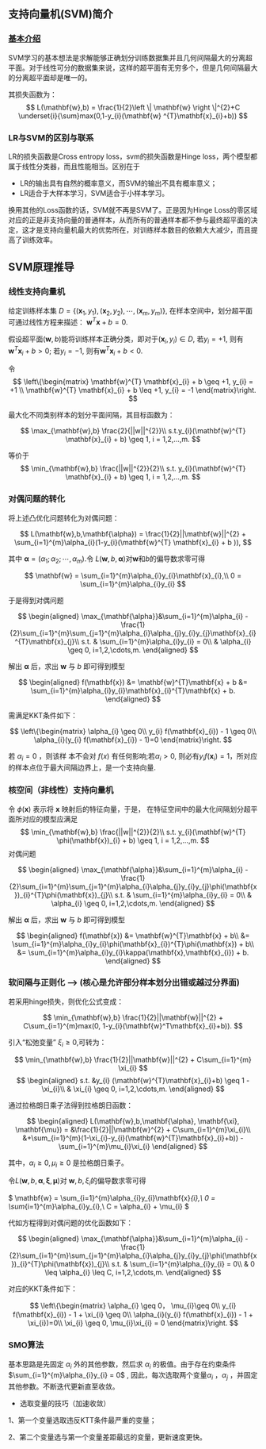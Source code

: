 ## 支持向量机(SVM)简介

### [基本介绍](https://zhuanlan.zhihu.com/p/31886934)

SVM学习的基本想法是求解能够正确划分训练数据集并且几何间隔最大的分离超平面。对于线性可分的数据集来说，这样的超平面有无穷多个，但是几何间隔最大的分离超平面却是唯一的。

其损失函数为：
$$ L(\mathbf{w},b) = \frac{1}{2}\left \| \mathbf{w}  \right \|^{2}+C \underset{i}{\sum}max(0,1-y_{i}(\mathbf{w} ^{T}\mathbf{x}_{i}+b)) $$

### LR与SVM的区别与联系

LR的损失函数是Cross entropy loss，svm的损失函数是Hinge loss，两个模型都属于线性分类器，而且性能相当。区别在于

* LR的输出具有自然的概率意义，而SVM的输出不具有概率意义；
* LR适合于大样本学习，SVM适合于小样本学习。

换用其他的Loss函数的话，SVM就不再是SVM了。正是因为Hinge Loss的零区域对应的正是非支持向量的普通样本，从而所有的普通样本都不参与最终超平面的决定，这才是支持向量机最大的优势所在，对训练样本数目的依赖大大减少，而且提高了训练效率。

## SVM原理推导
### 线性支持向量机
给定训练样本集 $D = \{(\mathbf{x}_{1}, y_{1}),  (\mathbf{x}_{2}, y_{2}), \cdots, (\mathbf{x}_{m}, y_{m})\}$, 在样本空间中，划分超平面可通过线性方程来描述：
$\mathbf{w}^{T} \mathbf{x} +b=0$.

假设超平面$(\mathbf{w}, b)$能将训练样本正确分类，即对于$(\mathbf{x}_{i}, y_{i}) \in D$, 若$y_{i} = +1$, 则有$\mathbf{w}^{T} \mathbf{x}_{i} + b > 0$; 若$y_{i} = -1$, 则有$\mathbf{w}^{T} \mathbf{x}_{i} + b < 0$.

令
$$
\left\{\begin{matrix}
\mathbf{w}^{T} \mathbf{x}_{i} + b \geq +1, y_{i} = +1 \\ 
\mathbf{w}^{T} \mathbf{x}_{i} + b \leq +1, y_{i} = -1 
\end{matrix}\right.
$$

最大化不同类别样本的划分平面间隔，其目标函数为：

$$
\max_{\mathbf{w},b} \frac{2}{||w||^{2}}\\
s.t.y_{i}(\mathbf{w}^{T} \mathbf{x}_{i} + b) \geq 1, i = 1,2,...,m.
$$

等价于
$$
\min_{\mathbf{w},b} \frac{||w||^{2}}{2}\\
s.t. y_{i}(\mathbf{w}^{T} \mathbf{x}_{i} + b) \geq 1, i = 1,2,...,m.
$$

### 对偶问题的转化
将上述凸优化问题转化为对偶问题：

$$
L(\mathbf{w},b,\mathbf{\alpha}) = \frac{1}{2}||\mathbf{w}||^{2} + \sum_{i=1}^{m}\alpha_{i}(1-y_{i}(\mathbf{w}^{T} \mathbf{x}_{i} + b )),
$$

其中 $\mathbf{\alpha}=(\alpha_{1};\alpha_{2};\cdots,\alpha_{m})$.令 $L(\mathbf{w},b,\mathbf{\alpha})$对$\mathbf{w}$和$b$的偏导数求零可得

$$
\mathbf{w} = \sum_{i=1}^{m}\alpha_{i}y_{i}\mathbf{x}_{i},\\
0 = \sum_{i=1}^{m}\alpha_{i}y_{i}
$$

于是得到对偶问题

$$
\begin{aligned}
\max_{\mathbf{\alpha}}&\sum_{i=1}^{m}\alpha_{i} - \frac{1}{2}\sum_{i=1}^{m}\sum_{j=1}^{m}\alpha_{i}\alpha_{j}y_{i}y_{j}\mathbf{x}_{i}^{T}\mathbf{x}_{j}\\
s.t. & \sum_{i=1}^{m}\alpha_{i}y_{i} = 0\\
& \alpha_{i} \geq 0, i=1,2,\cdots,m.
\end{aligned}
$$

解出 $\mathbf{\alpha}$ 后，求出 $\mathbf{w}$ 与 $b$ 即可得到模型

$$
\begin{aligned}
f(\mathbf{x}) &= \mathbf{w}^{T}\mathbf{x} + b
&= \sum_{i=1}^{m}\alpha_{i}y_{i}\mathbf{x}_{i}^{T}\mathbf{x} + b.
\end{aligned}
$$

需满足KKT条件如下：

$$
\left\{\begin{matrix}
\alpha_{i} \geq 0\\ 
y_{i} f(\mathbf{x}_{i}) -  1 \geq 0\\ 
\alpha_{i}(y_{i} f(\mathbf{x}_{i}) -  1)=0
\end{matrix}\right.
$$


若 $\alpha_{i} = 0$ ，则该样
本不会对 $f(x)$ 有任何影响;若$\alpha_{i} > 0$,
则必有$y_{i}f(\mathbf{x}_{i}) = 1$，所对应的样本点位于最大间隔边界上，是一个支持向量.

### 核空间（非线性）支持向量机
令 $\phi(\mathbf{x})$ 表示将 $\mathbf{x}$ 映射后的特征向量，于是， 在特征空间中的最大化间隔划分超平面所对应的模型应满足
$$
\min_{\mathbf{w},b} \frac{||w||^{2}}{2}\\
s.t. y_{i}(\mathbf{w}^{T} \phi(\mathbf{x})_{i} + b) \geq 1, i = 1,2,...,m.
$$
对偶问题

$$
\begin{aligned}
\max_{\mathbf{\alpha}}&\sum_{i=1}^{m}\alpha_{i} - \frac{1}{2}\sum_{i=1}^{m}\sum_{j=1}^{m}\alpha_{i}\alpha_{j}y_{i}y_{j}\phi(\mathbf{x})_{i}^{T}\phi(\mathbf{x})_{j}\\
s.t. & \sum_{i=1}^{m}\alpha_{i}y_{i} = 0\\
& \alpha_{i} \geq 0, i=1,2,\cdots,m.
\end{aligned}
$$

解出 $\mathbf{\alpha}$ 后，求出 $\mathbf{w}$ 与 $b$ 即可得到模型

$$
\begin{aligned}
f(\mathbf{x}) &= \mathbf{w}^{T}\mathbf{x} + b\\
&= \sum_{i=1}^{m}\alpha_{i}y_{i}\phi(\mathbf{x}_{i})^{T}\phi(\mathbf{x}) + b\\
&= \sum_{i=1}^{m}\alpha_{i}y_{i}\kappa(\mathbf{x},\mathbf{x}_{i}) + b.
\end{aligned}
$$


### 软间隔与正则化 --> (核心是允许部分样本划分出错或越过分界面)

若采用hinge损失，则优化公式变成：

$$
\min_{\mathbf{w},b} \frac{1}{2}||\mathbf{w}||^{2} + C\sum_{i=1}^{m}max(0, 1-y_{i}(\mathbf{w}^T\mathbf{x}_{i}+b)).
$$

引入“松弛变量” $\xi_{i} \geq 0$,可转为：

$$
\min_{\mathbf{w},b} \frac{1}{2}||\mathbf{w}||^{2} + C\sum_{i=1}^{m} \xi_{i}
$$
$$
\begin{aligned}
s.t. &y_{i} (\mathbf{w}^{T}\mathbf{x}_{i}+b) \geq  1 - \xi_{i}\\ 
& \xi_{i} \geq 0, i=1,2,\cdots,m.
\end{aligned}
$$

通过拉格朗日乘子法得到拉格朗日函数：

$$
\begin{aligned}
L(\mathbf{w},b,\mathbf{\alpha}, \mathbf{\xi}, \mathbf{\mu}) = &\frac{1}{2}||\mathbf{w}^{2} + C\sum_{i=1}^{m}\xi_{i}\\
&+\sum_{i=1}^{m}(1-\xi_{i}-y_{i}(\mathbf{w}^{T}\mathbf{x}_{i}+b)) - \sum_{i=1}^{m}\mu_{i}\xi_{i}
\end{aligned}
$$

其中，$\alpha_{i} \geq 0, \mu_{i} \geq 0$ 是拉格朗日乘子。

令$L(\mathbf{w},b,\mathbf{\alpha}, \mathbf{\xi}, \mathbf{\mu})$对 $\mathbf{w},b,\xi_{i}$的偏导数求零可得

$
\mathbf{w} = \sum_{i=1}^{m}\alpha_{i}y_{i}\mathbf{x}_{i},\\
0 = \sum_{i=1}^{m}\alpha_{i}y_{i},\\
C = \alpha_{i} + \mu_{i}
$

代如方程得到对偶问题的优化函数如下：

$$
\begin{aligned}
\max_{\mathbf{\alpha}}&\sum_{i=1}^{m}\alpha_{i} - \frac{1}{2}\sum_{i=1}^{m}\sum_{j=1}^{m}\alpha_{i}\alpha_{j}y_{i}y_{j}\phi(\mathbf{x})_{i}^{T}\phi(\mathbf{x})_{j}\\
s.t. & \sum_{i=1}^{m}\alpha_{i}y_{i} = 0\\
& 0 \leq \alpha_{i} \leq C, i=1,2,\cdots,m.
\end{aligned}
$$

对应的KKT条件如下：

$$
\left\{\begin{matrix}
\alpha_{i} \geq 0， \mu_{i}\geq 0\\ 
y_{i} f(\mathbf{x}_{i}) -  1 + \xi_{i} \geq 0\\ 
\alpha_{i}(y_{i} f(\mathbf{x}_{i}) -  1 + \xi_{i})=0\\
\xi_{i} \geq 0, \mu_{i}\xi_{i} = 0
\end{matrix}\right.
$$



### SMO算法
基本思路是先固定 $\alpha_{i}$ 外的其他参数，然后求 $\alpha_{i}$ 的极值。由于存在约束条件$\sum_{i=1}^{m}\alpha_{i}y_{i} = 0$ , 因此，每次选取两个变量$\alpha_{i}$ ，$\alpha_{j}$ ，并固定其他参数。不断迭代更新直至收敛。
* 选取变量的技巧（加速收敛）

1、第一个变量选取违反KTT条件最严重的变量；

2、第二个变量选与第一个变量差距最远的变量，更新速度更快。